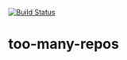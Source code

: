 [![Build Status](https://travis-ci.com/locknic/too-many-repos.svg?branch=master)](https://travis-ci.org/locknic/too-many-repos)

# too-many-repos
